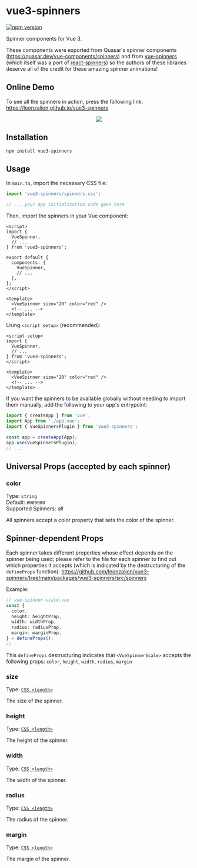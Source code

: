 # vue3-spinners

[![npm version](https://img.shields.io/npm/v/vue3-spinners)](https://npmjs.com/package/vue3-spinners)

Spinner components for Vue 3.

These components were exported from Quasar's spinner components (<https://quasar.dev/vue-components/spinners>) and from [vue-spinners](https://github.com/Saeris/vue-spinners) (which itself was a port of [react-spinners](https://github.com/davidhu2000/react-spinners)) so the authors of these libraries deserve all of the credit for these amazing spinner animations!

## Online Demo

To see all the spinners in action, press the following link: <https://leonzalion.github.io/vue3-spinners>

<p align="center">
  <img src="https://raw.githubusercontent.com/leonzalion/vue3-spinners/main/packages/assets/images/spinners.gif" />
</p>

## Installation

```shell
npm install vue3-spinners
```

## Usage

In `main.ts`, import the necessary CSS file:

```typescript
import 'vue3-spinners/spinners.css';

// ... your app initialization code goes here
```

Then, import the spinners in your Vue component:

```vue
<script>
import {
  VueSpinner,
  // ...
} from 'vue3-spinners';

export default {
  components: {
    VueSpinner,
    // ...
  },
};
</script>

<template>
  <VueSpinner size="20" color="red" />
  <!-- ... -->
</template>
```

Using `<script setup>` (recommended):

```vue
<script setup>
import {
  VueSpinner,
  // ...
} from 'vue3-spinners';
</script>

<template>
  <VueSpinner size="20" color="red" />
  <!-- ... -->
</template>
```

If you want the spinners to be available globally without needing to import them manually, add the following to your app's entrypoint:

```typescript
import { createApp } from 'vue';
import App from './app.vue';
import { VueSpinnersPlugin } from 'vue3-spinners';

const app = createApp(App);
app.use(VueSpinnersPlugin);
// ...
```

## Universal Props (accepted by each spinner)

### color

Type: `string`\
Default: `#000000`\
Supported Spinners: _all_

All spinners accept a color property that sets the color of the spinner.

## Spinner-dependent Props

Each spinner takes different properties whose effect depends on the spinner being used; please refer to the file for each spinner to find out which properties it accepts (which is indicated by the destructuring of the `defineProps` function): <https://github.com/leonzalion/vue3-spinners/tree/main/packages/vue3-spinners/src/spinners>

Example:

```typescript
// vue-spinner-scale.vue
const {
  color,
  height: heightProp,
  width: widthProp,
  radius: radiusProp,
  margin: marginProp,
} = defineProps();
// ...
```

This `defineProps` destructuring indicates that `<VueSpinnerScale>` accepts the following props: `color`, `height`, `width`, `radius`, `margin`

### size

Type: [`CSS <length>`](https://developer.mozilla.org/en-US/docs/Web/CSS/length)

The size of the spinner.

### height

Type: [`CSS <length>`](https://developer.mozilla.org/en-US/docs/Web/CSS/length)

The height of the spinner.

### width

Type: [`CSS <length>`](https://developer.mozilla.org/en-US/docs/Web/CSS/length)

The width of the spinner.

### radius

Type: [`CSS <length>`](https://developer.mozilla.org/en-US/docs/Web/CSS/length)

The radius of the spinner.

### margin

Type: [`CSS <length>`](https://developer.mozilla.org/en-US/docs/Web/CSS/length)

The margin of the spinner.
